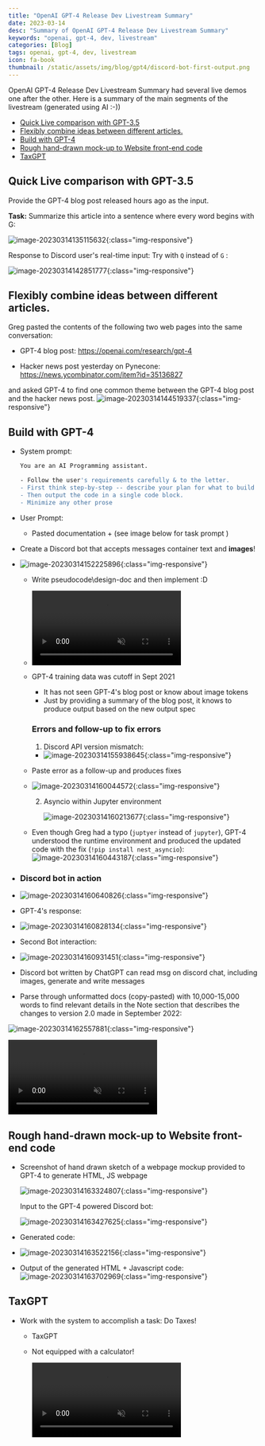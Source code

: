 ```yaml
---
title: "OpenAI GPT-4 Release Dev Livestream Summary"
date: 2023-03-14
desc: "Summary of OpenAI GPT-4 Release Dev Livestream Summary"
keywords: "openai, gpt-4, dev, livestream"
categories: [Blog]
tags: openai, gpt-4, dev, livestream
icon: fa-book
thumbnail: /static/assets/img/blog/gpt4/discord-bot-first-output.png
---
```


OpenAI GPT-4 Release Dev Livestream Summary had several live demos one after the other. Here is a summary of the main segments of the livestream (generated using AI :-))
- [Quick Live comparison with GPT-3.5](#quick-live-comparison-with-gpt-35)
- [Flexibly combine ideas between different articles.](#flexibly-combine-ideas-between-different-articles)
- [Build with GPT-4](#build-with-gpt-4)
- [Rough hand-drawn mock-up to Website front-end code](#rough-hand-drawn-mock-up-to-website-front-end-code)
- [TaxGPT](#taxgpt)

## Quick Live comparison with GPT-3.5

Provide the GPT-4 blog post released hours ago as the input.

**Task:** Summarize this article into a sentence where every word begins with G:

![image-20230314135115632]({{site.img_path}}/gpt4/comparision-with-gpt3.5-playground.png){:class="img-responsive"}

Response to Discord user's real-time input: Try with `Q` instead of `G` :

![image-20230314142851777]({{site.img_path}}/gpt4/gpt4-summarize-with-Qwords.png){:class="img-responsive"}


## Flexibly combine ideas between different articles.

Greg pasted the contents of the following two web pages into the same conversation:

  - GPT-4 blog post: https://openai.com/research/gpt-4

  - Hacker news post yesterday on Pynecone: https://news.ycombinator.com/item?id=35136827

and asked GPT-4 to find one common theme between the GPT-4 blog post and the hacker news post.
![image-20230314144519337]({{site.img_path}}/gpt4/gpt4-response-common-theme-gptblog-HN.png){:class="img-responsive"}

## Build with GPT-4

- System prompt:

  ``` bash
  You are an AI Programming assistant.
  
  - Follow the user's requirements carefully & to the letter.
  - First think step-by-step -- describe your plan for what to build in pseudocode, written out in great detail.
  - Then output the code in a single code block.
  - Minimize any other prose
  ```

- User Prompt:

  - Pasted documentation + (see image below for task prompt )

- Create a Discord bot that accepts messages container text and **images**! 

- ![image-20230314152225896]({{site.img_path}}/gpt4/prompt-to-write-discord-bot-to-process-images-and-text.png){:class="img-responsive"}

  - Write pseudocode\design-doc and then implement :D

  - <video muted autoplay controls type="video/webm" src="{{site.img_path}}/gpt4/gpt4-discord-bot-code-gen.webm"></video>

  - GPT-4 training data was cutoff in Sept 2021

    - It has not seen GPT-4's blog post or know about image tokens
    - Just by providing a summary of the blog post, it knows to produce output based on the new output spec

    ### Errors and follow-up to fix errors

    1. Discord API version mismatch:

    - ![image-20230314155938645]({{site.img_path}}/gpt4/discord-api-version-mismatch-jupyter-err.png){:class="img-responsive"}

  - Paste error as a follow-up and produces fixes

  - ![image-20230314160044572]({{site.img_path}}/gpt4/fix-for-discord-api-version-mismatch-jupyter-err.png){:class="img-responsive"}

    2. Asyncio within Jupyter environment

       ![image-20230314160213677]({{site.img_path}}/gpt4/asyncio-run-err-jupyter.png){:class="img-responsive"}

  - Even though Greg had a typo (`juptyer` instead of `jupyter`), GPT-4 understood the runtime environment and produced the updated code with the fix (`!pip install nest_asyncio`):
    ![image-20230314160443187]({{site.img_path}}/gpt4/fix-asyncio-run-err-jupyter.png){:class="img-responsive"}

- ### Discord bot in action

- ![image-20230314160640826]({{site.img_path}}/gpt4/discord-bot-first-input.png){:class="img-responsive"}

- GPT-4's response: 

- ![image-20230314160828134]({{site.img_path}}/gpt4/discord-bot-first-output.png){:class="img-responsive"}

- Second Bot interaction:

- ![image-20230314160931451]({{site.img_path}}/gpt4/discord-bot-second-interaction.png){:class="img-responsive"}

- Discord bot written by ChatGPT can read msg on discord chat, including images, generate and write messages

- Parse through unformatted docs (copy-pasted) with 10,000-15,000 words to find relevant details in the Note section that describes the changes to version 2.0 made in September 2022:

![image-20230314162557881]({{site.img_path}}/gpt4/pycord-docs-updateNote-sept2022.png){:class="img-responsive"}

<video muted autoplay controls src="{{site.img_path}}/gpt4/clips-openai-gpt4-livestream-2023-03-14_16.30.27.mp4"></video>

## Rough hand-drawn mock-up to Website front-end code

- Screenshot of hand drawn sketch of a webpage mockup provided to GPT-4 to generate HTML, JS webpage

  ![image-20230314163324807]({{site.img_path}}/gpt4/hand-drawn-mockup-webpage.png){:class="img-responsive"}

  Input to the GPT-4 powered Discord bot:

  ![image-20230314163427625]({{site.img_path}}/gpt4/hand-drawn-mockup-webpage-input-to-discordBot.png){:class="img-responsive"}

- Generated code:

- ![image-20230314163522156]({{site.img_path}}/gpt4/hand-drawn-mockup-webpage-output-from-discordBot.png){:class="img-responsive"}

- Output of the generated HTML + Javascript code:
  ![image-20230314163702969]({{site.img_path}}/gpt4/hand-drawn-mockup-webpage-output-from-discordBot-rendered.png){:class="img-responsive"}

## TaxGPT

- Work with the system to accomplish a task: Do Taxes!

  - TaxGPT

  - Not equipped with a calculator!

    <video muted autoplay controls src="{{site.img_path}}/gpt4/taxGPT-gpt4.webm"></video>